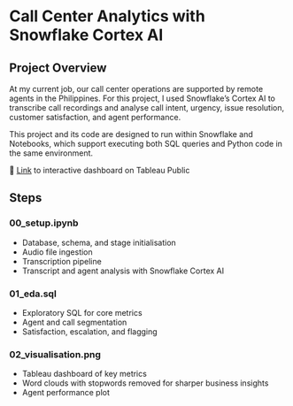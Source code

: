 # Call Center Analytics with Snowflake Cortex AI
## Project Overview
At my current job, our call center operations are supported by remote agents in the Philippines. For this project, I used Snowflake’s Cortex AI to transcribe call recordings and analyse call intent, urgency, issue resolution, customer satisfaction, and agent performance.

This project and its code are designed to run within Snowflake and Notebooks, which support executing both SQL queries and Python code in the same environment.

🔗 [Link](https://public.tableau.com/views/CallCenterAnalysis_17557566296100/CallCenterPerformanceDashboard?:language=en-US&publish=yes&:sid=&:redirect=auth&:display_count=n&:origin=viz_share_link) to interactive dashboard on Tableau Public
## Steps
### 00_setup.ipynb
* Database, schema, and stage initialisation
* Audio file ingestion
* Transcription pipeline
* Transcript and agent analysis with Snowflake Cortex AI

### 01_eda.sql
* Exploratory SQL for core metrics
* Agent and call segmentation
* Satisfaction, escalation, and flagging

### 02_visualisation.png
* Tableau dashboard of key metrics
* Word clouds with stopwords removed for sharper business insights
* Agent performance plot
